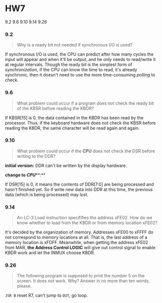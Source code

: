 # HW7

9.2 9.6 9.10 9.14 9.26

### 9.2

> Why is a ready bit not needed if synchronous I/O is used?

If synchronous I/O is used, the CPU can  predict after how many cycles the input will appear and when it'll be output, and he only needs to read/write it at regular intervals.
Though the ready bit is the simplest form of *synchronization*, if the CPU can know the time to read, it's already synchronic, then it doesn't need to use the more time-consuming *polling* to check.

### 9.6

> What problem could occur if a program does not check the ready bit of the KBSR before reading the KBDR?

If KBSR[15] is 0, the data contained in the KBDR has been read by the processor. Thus, if the keyboard hardware does not check the KBSR before reading the KBDR, the same character will be read again and again.

### 9.10

> What problem could occur if the **CPU** does not check the DSR before writing to the DDR?

**initial version:** DDR can't be written by the display hardware.

**change to *CPU*****:** 

If DSR[15] is 0, it means the contents of DDR[7:0] are being processed and hasn't finished yet. So if write new data into DDR at this time, the previous data (which is being processed) may lost.

### 9.14

> An LC-3 Load instruction specififies the address xFE02. How do we know whether to load from the KBDR or from memory location xFE02?

It's decided by the organization of memory. Addresses xFE00 to xFFFF do not correspond to memory locations at all. That is, the last address of a memory location is xFDFF. 
Meanwhile, when getting the address xFE02 from MAR, **the Address Control LOGIC** will give out control signal to enable KBDR work and let the INMUX choose KBDR.

### 9.26

> The following program is supposed to print the number 5 on the screen. It does not work. Why? Answer in no more than ten words, please.

 `JSR B` reset R7, can't jump to `OUT`, go loop.

